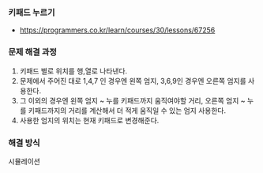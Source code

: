 ### 키패드 누르기
- https://programmers.co.kr/learn/courses/30/lessons/67256

### 문제 해결 과정
1. 키패드 별로 위치를 행,열로 나타낸다.
2. 문제에서 주어진 대로 1,4,7 인 경우엔 왼쪽 엄지, 3,6,9인 경우엔 오른쪽 엄지를 사용한다.
3. 그 이외의 경우엔 왼쪽 엄지 ~ 누를 키패드까지 움직여야할 거리, 오른쪽 엄지 ~ 누를 키패드까지의 거리를 계산해서 더 적게 움직일 수 있는 엄지 사용한다.
4. 사용한 엄지의 위치는 현재 키패드로 변경해준다. 

### 해결 방식
시뮬레이션
